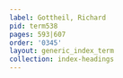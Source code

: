 ```yaml
---
label: Gottheil, Richard
pid: term538
pages: 593|607
order: '0345'
layout: generic_index_term
collection: index-headings
---
```

